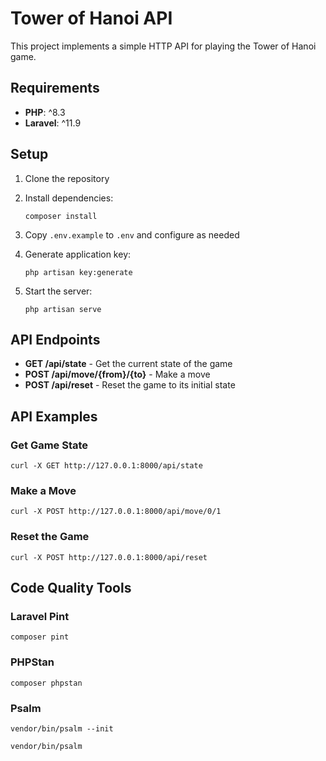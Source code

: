 # Tower of Hanoi API

This project implements a simple HTTP API for playing the Tower of Hanoi game.

## Requirements

- **PHP**: ^8.3
- **Laravel**: ^11.9

## Setup

1. Clone the repository

2. Install dependencies:
   ```
   composer install
   ```
3. Copy `.env.example` to `.env` and configure as needed

4. Generate application key:
   ```
   php artisan key:generate
   ```
5. Start the server:
   ```
   php artisan serve
   ```

## API Endpoints

- **GET /api/state** - Get the current state of the game
- **POST /api/move/{from}/{to}** - Make a move
- **POST /api/reset** - Reset the game to its initial state

## API Examples

### Get Game State

`curl -X GET http://127.0.0.1:8000/api/state`

### Make a Move

`curl -X POST http://127.0.0.1:8000/api/move/0/1`

### Reset the Game

`curl -X POST http://127.0.0.1:8000/api/reset
`

## Code Quality Tools

### Laravel Pint

```
composer pint
```

### PHPStan

```
composer phpstan
```

### Psalm

`vendor/bin/psalm --init`

`vendor/bin/psalm`
